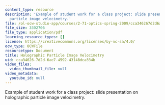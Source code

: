 ```yaml
---
content_type: resource
description: 'Example of student work for a class project: slide presentation on holographic
  particle image velocimetry.'
file: /ol-ocw-studio-app/courses/2-71-optics-spring-2009/cca346267d2d6ae7459243148dca334b_MIT2_71S09_sw05.pdf
file_size: 3302706
file_type: application/pdf
learning_resource_types: []
license: https://creativecommons.org/licenses/by-nc-sa/4.0/
ocw_type: OCWFile
resourcetype: Document
title: Holographic Particle Image Velocimetry
uid: cca34626-7d2d-6ae7-4592-43148dca334b
video_files:
  video_thumbnail_file: null
video_metadata:
  youtube_id: null
---
```

Example of student work for a class project: slide presentation on holographic particle image velocimetry.